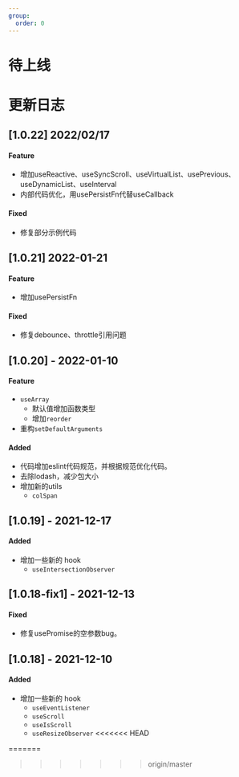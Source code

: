 ```yaml
---
group:
  order: 0 
---
```



# 待上线


# 更新日志

## [1.0.22] 2022/02/17

#### Feature

- 增加useReactive、useSyncScroll、useVirtualList、usePrevious、useDynamicList、useInterval
- 内部代码优化，用usePersistFn代替useCallback

#### Fixed

- 修复部分示例代码

## [1.0.21] 2022-01-21

#### Feature

- 增加usePersistFn

#### Fixed

- 修复debounce、throttle引用问题

## [1.0.20] - 2022-01-10

#### Feature

- `useArray`
  - 默认值增加函数类型
  - 增加`reorder`
- 重构`setDefaultArguments`

#### Added

- 代码增加eslint代码规范，并根据规范优化代码。
- 去除lodash，减少包大小
- 增加新的utils
  - `colSpan`

## [1.0.19] - 2021-12-17

#### Added

- 增加一些新的 hook
  - `useIntersectionObserver`

## [1.0.18-fix1] - 2021-12-13

#### Fixed

- 修复usePromise的空参数bug。

## [1.0.18] - 2021-12-10

#### Added

- 增加一些新的 hook
  - `useEventListener`
  - `useScroll`
  - `useIsScroll`
  - `useResizeObserver`
<<<<<<< HEAD

=======
>>>>>>> origin/master
